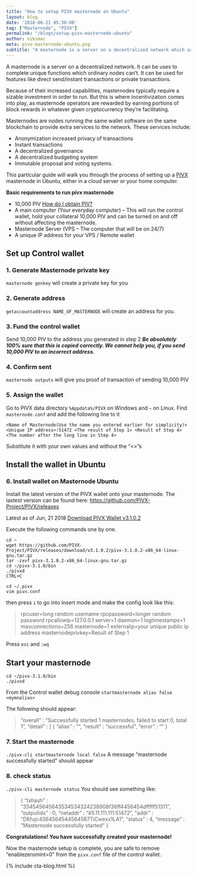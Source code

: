 ```yaml
---
title: "How to setup PIVX masternode on Ubuntu"
layout: blog
date: '2018-06-21 05:30:00'
tag: ["Masternode", "PIVX"]
permalink: "/blogs/setup-pivx-masternode-ubuntu"
author: niksmac
meta: pivx-masternode-ubuntu.png
subtitle: "A masternode is a server on a decentralized network which are used for direct/private/instant transactions."
---
```


A masternode is a server on a decentralized network. It can be uses to complete unique functions which ordinary nodes can’t. It can be used for features like direct send/instant transactions or private transactions.

Because of their increased capabilities, masternodes typically require a sizable investment in order to run. But this is where incentivization comes into play, as masternode operators are rewarded by earning portions of block rewards in whatever given cryptocurrency they’re facilitating.


Masternodes are nodes running the same wallet software on the same blockchain to provide extra services to the network.  These services include:
 - Anonymization increased privacy of transactions
 - Instant transactions
 - A decentralized governance
 - A decentralized budgeting system
 - Immutable proposal and voting systems.

This particular guide will walk you through the process of setting up a [PIVX](https://pivxmasternode.org/what-is-a-masternode/) masternode in Ubuntu, either in a cloud server or your home computer.


**Basic requirements to run pivx masternode**

- 10,000 PIV [How do I obtain PIV?](https://pivx.org/knowledge-base/how-do-i-obtain-piv/)
- A main computer (Your everyday computer) – This will run the control wallet, hold your collateral 10,000 PIV and can be turned on and off without affecting the masternode.
- Masternode Server (VPS – The computer that will be on 24/7)
- A unique IP address for your VPS / Remote wallet

## Set up Control wallet
### 1. Generate Masternode private key

`masternode genkey` will create a private key for you

### 2. Generate address
`getaccountaddress NAME_OF_MASTERNODE` will create an address for you.

### 3. Fund the control wallet
Send 10,000 PIV to the address you generated in step 2 _**Be absolutely 100% sure that this is copied correctly. We cannot help you, if you send 10,000 PIV to an incorrect address.**_

### 4. Confirm sent
`masternode outputs` will give you proof of transaction of sending 10,000 PIV

### 5. Assign the wallet
Go to PIVX data directory `%Appdata%/PIVX` on Windows and `~` on Linux. Find `masternode.conf` and add the following line to it

```
<Name of Masternode(Use the name you entered earlier for simplicity)> <Unique IP address>:51472 <The result of Step 1> <Result of Step 4> <The number after the long line in Step 4>
```
Substitute it with your own values and without the “<>”s

## Install the wallet in Ubuntu

### 6. Install wallet on Masternode Ubuntu
Install the latest version of the PIVX wallet onto your masternode. The lastest version can be found here: https://github.com/PIVX-Project/PIVX/releases

Latest as of Jun, 21 2018 [Download PIVX Wallet v3.1.0.2](https://github.com/PIVX-Project/PIVX/releases/download/v3.1.0.2/pivx-3.1.0.2-x86_64-linux-gnu.tar.gz)

Execute the following commands one by one.

```
cd ~
wget https://github.com/PIVX-Project/PIVX/releases/download/v3.1.0.2/pivx-3.1.0.2-x86_64-linux-gnu.tar.gz
tar -zxvf pivx-3.1.0.2-x86_64-linux-gnu.tar.gz
cd ~/pivx-3.1.0/bin
./pivxd
CTRL+C
```

```
cd ~/.pivx
vim pivx.conf
```

then press `i` to go into insert mode and make the config look like this:

>  rpcuser=long random username
rpcpassword=longer random password
rpcallowip=127.0.0.1
server=1
daemon=1
logtimestamps=1
maxconnections=256
masternode=1
externalip=your unique public ip address
masternodeprivkey=Result of Step 1

Press `esc` and `:wq`

## Start your masternode

```
cd ~/pivx-3.1.0/bin
./pivxd
```

From the Control wallet debug console
`startmasternode alias false <mymnalias>`

The following should appear:

> “overall” : “Successfully started 1 masternodes, failed to start 0, total 1”,
“detail” : [
{
“alias” : “<mymnalias>”,
“result” : “successful”,
“error” : “”
}

### 7. Start the masternode
`./pivx-cli startmasternode local false` A message “masternode successfully started” should appear

### 8. check status
`./pivx-cli masternode status` You should see something like:

> {
“txhash” : “334545645643534534324238908f36ff4456454dfffff51311”,
“outputidx” : 0,
“netaddr” : “45.11.111.111:51472”,
“addr” : “D6fujc45645645445645R7TiCwexx1LA1”,
“status” : 4,
“message” : “Masternode successfully started”
}

**Congratulations! You have successfully created your masternode!**

Now the masternode setup is complete, you are safe to remove “enablezeromint=0” from the `pivx.conf` file of the control wallet.


{% include cta-blog.html %}
